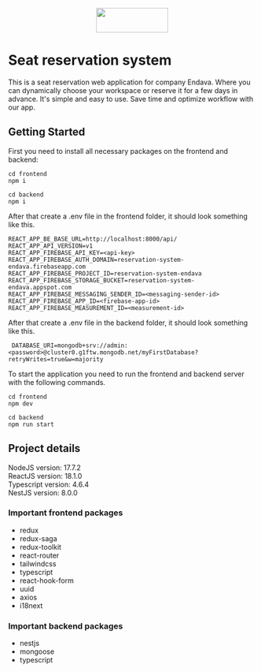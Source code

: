<p align="center">
<img style="display: block;margin-left: auto;margin-right: auto;" src="https://user-images.githubusercontent.com/78727019/168024641-ef9488f8-f094-4b52-85b4-d2cbf7e68d5d.png" width="146.5" height="50">
</p>

# Seat reservation system
This is a seat reservation web application for company Endava. Where you can dynamically choose your workspace or reserve it for a few days in advance. It's simple and easy to use. Save time and optimize workflow with our app.

## Getting Started
First you need to install all necessary packages on the frontend and backend:
```
cd frontend
npm i

cd backend
npm i
```
After that create a .env file in the frontend folder, it should look something like this.
```
REACT_APP_BE_BASE_URL=http://localhost:8000/api/
REACT_APP_API_VERSION=v1
REACT_APP_FIREBASE_API_KEY=<api-key>
REACT_APP_FIREBASE_AUTH_DOMAIN=reservation-system-endava.firebaseapp.com
REACT_APP_FIREBASE_PROJECT_ID=reservation-system-endava
REACT_APP_FIREBASE_STORAGE_BUCKET=reservation-system-endava.appspot.com
REACT_APP_FIREBASE_MESSAGING_SENDER_ID=<messaging-sender-id>
REACT_APP_FIREBASE_APP_ID=<firebase-app-id>
REACT_APP_FIREBASE_MEASUREMENT_ID=<measurement-id>
```
After that create a .env file in the backend folder, it should look something like this.
```
 DATABASE_URI=mongodb+srv://admin:<password>@cluster0.g1ftw.mongodb.net/myFirstDatabase?retryWrites=true&w=majority
```
To start the application you need to run the frontend and backend server with the following commands.
```
cd frontend
npm dev

cd backend
npm run start
```

## Project details
NodeJS version: 17.7.2 <br/>
ReactJS version: 18.1.0 <br/>
Typescript version: 4.6.4 <br/>
NestJS version: 8.0.0 <br/>
### Important frontend packages
- redux
- redux-saga
- redux-toolkit
- react-router
- tailwindcss
- typescript
- react-hook-form
- uuid
- axios
- i18next
### Important backend packages
- nestjs
- mongoose
- typescript

